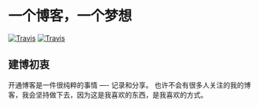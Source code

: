 # 一个博客，一个梦想


[![Travis](https://img.shields.io/badge/Website-godlikemeteor.com-brightgreen.svg)](http://godlikemeteor.com/) 
[![Travis](https://img.shields.io/badge/theme-next-brightgreen.svg)](http://theme-next.iissnan.com/)

## 建博初衷
开通博客是一件很纯粹的事情 —- 记录和分享。
也许不会有很多人关注的我的博客，我会坚持做下去，因为这是我喜欢的东西，是我喜欢的方式。